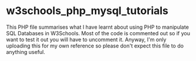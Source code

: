 # w3schools_php_mysql_tutorials
This PHP file summarises what I have learnt about using PHP to manipulate SQL Databases in W3Schools.  Most of the code is commented out so if you want to test it out you will have to uncomment it.  Anyway, I'm only uploading this for my own reference so please don't expect this file to do anything useful.
